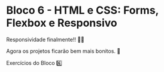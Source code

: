 # Bloco 6 - HTML e CSS: Forms, Flexbox e Responsivo

Responsividade finalmente!! :man_technologist:

Agora os projetos ficarão bem mais bonitos. :star_struck:

Exercícios do Bloco :six:
